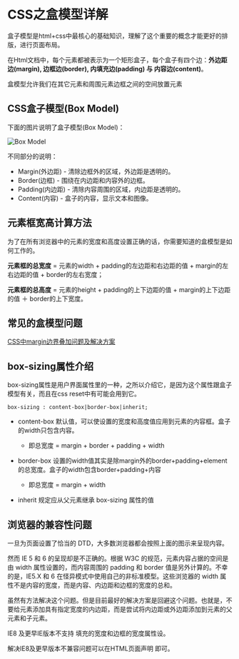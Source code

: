# CSS之盒模型详解

盒子模型是html+css中最核心的基础知识，理解了这个重要的概念才能更好的排版，进行页面布局。

在Html文档中，每个元素都被表示为一个矩形盒子，每个盒子有四个边：**外边距边(margin), 边框边(border), 内填充边(padding) 与 内容边(content)**。 

盒模型允许我们在其它元素和周围元素边框之间的空间放置元素


## CSS盒子模型(Box Model)

下面的图片说明了盒子模型(Box Model)：

![Box Model](http://og8z552x2.bkt.clouddn.com/box-model.gif)


不同部分的说明：

* Margin(外边距) - 清除边框外的区域，外边距是透明的。
* Border(边框) - 围绕在内边距和内容外的边框。
* Padding(内边距) - 清除内容周围的区域，内边距是透明的。
* Content(内容) - 盒子的内容，显示文本和图像。

## 元素框宽高计算方法

为了在所有浏览器中的元素的宽度和高度设置正确的话，你需要知道的盒模型是如何工作的。

**元素框的总宽度** = 元素的width + padding的左边距和右边距的值 + margin的左右边距的值 + border的左右宽度；

**元素框的总高度** = 元素的height + padding的上下边距的值 + margin的上下边距的值 ＋ border的上下宽度。

## 常见的盒模型问题

[CSS中margin边界叠加问题及解决方案](../margin-margin/)

## box-sizing属性介绍

box-sizing属性是用户界面属性里的一种，之所以介绍它，是因为这个属性跟盒子模型有关，而且在css reset中有可能会用到它。

```
box-sizing : content-box|border-box|inherit;
```
- content-box 默认值，可以使设置的宽度和高度值应用到元素的内容框。盒子的width只包含内容。
	- 即总宽度 = margin + border + padding + width

- border-box 设置的width值其实是除margin外的border+padding+element的总宽度。盒子的width包含border+padding+内容

	- 即总宽度 = margin + width

- inherit 规定应从父元素继承 box-sizing 属性的值


## 浏览器的兼容性问题

一旦为页面设置了恰当的 DTD，大多数浏览器都会按照上面的图示来呈现内容。

然而 IE 5 和 6 的呈现却是不正确的。根据 W3C 的规范，元素内容占据的空间是由 width 属性设置的，而内容周围的 padding 和 border 值是另外计算的。不幸的是，IE5.X 和 6 在怪异模式中使用自己的非标准模型。这些浏览器的 width 属性不是内容的宽度，而是内容、内边距和边框的宽度的总和。

虽然有方法解决这个问题。但是目前最好的解决方案是回避这个问题。也就是，不要给元素添加具有指定宽度的内边距，而是尝试将内边距或外边距添加到元素的父元素和子元素。

IE8 及更早IE版本不支持 填充的宽度和边框的宽度属性设。

解决IE8及更早版本不兼容问题可以在HTML页面声明 <!DOCTYPE html>即可。